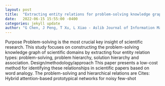 ```yaml
---
layout: post
title:  "Extracting entity relations for problem-solving knowledge graph of scientific domains using word analogy"
date:   2022-06-15 15:55:00 -0400
categories: jekyll update
author: "G Chen, J Peng, T Xu, L Xiao - Aslib Journal of Information Management, 2022"
---
```

Purpose Problem-solving is the most crucial key insight of scientific research. This study focuses on constructing the problem-solving knowledge graph of scientific domains by extracting four entity relation types: problem-solving, problem hierarchy, solution hierarchy and association. Design/methodology/approach This paper presents a low-cost method for identifying these relationships in scientific papers based on word analogy. The problem-solving and hierarchical relations are  Cites: Hybrid attention-based prototypical networks for noisy few-shot